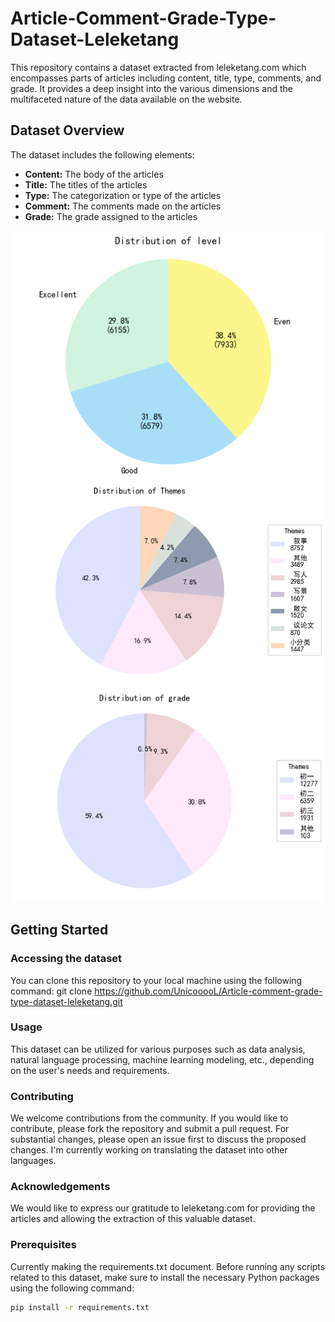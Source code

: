 # Article-Comment-Grade-Type-Dataset-Leleketang

This repository contains a dataset extracted from leleketang.com which encompasses parts of articles including content, title, type, comments, and grade. It provides a deep insight into the various dimensions and the multifaceted nature of the data available on the website.

## Dataset Overview

The dataset includes the following elements:

- **Content:** The body of the articles
- **Title:** The titles of the articles
- **Type:** The categorization or type of the articles
- **Comment:** The comments made on the articles
- **Grade:** The grade assigned to the articles

![Distribution based on Levels](https://github.com/UnicooooL/Article-comment-grade-type-dataset-leleketang/blob/main/analysis/levels.png)
![Distribution based on Themes](https://github.com/UnicooooL/Article-comment-grade-type-dataset-leleketang/blob/main/analysis/themes.png)
![Distribution based on Grades](https://github.com/UnicooooL/Article-comment-grade-type-dataset-leleketang/blob/main/analysis/grades.png)

## Getting Started

### Accessing the dataset
You can clone this repository to your local machine using the following command:
git clone https://github.com/UnicooooL/Article-comment-grade-type-dataset-leleketang.git

### Usage
This dataset can be utilized for various purposes such as data analysis, natural language processing, machine learning modeling, etc., depending on the user's needs and requirements.

### Contributing
We welcome contributions from the community. If you would like to contribute, please fork the repository and submit a pull request. For substantial changes, please open an issue first to discuss the proposed changes. I'm currently working on translating the dataset into other languages.

### Acknowledgements
We would like to express our gratitude to leleketang.com for providing the articles and allowing the extraction of this valuable dataset.

### Prerequisites
Currently making the requirements.txt document. 
Before running any scripts related to this dataset, make sure to install the necessary Python packages using the following command:
```bash
pip install -r requirements.txt



